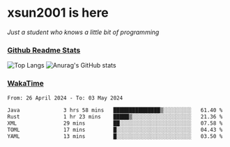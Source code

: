 # xsun2001 is here

*Just a student who knows a little bit of programming*

### [Github Readme Stats](https://github.com/anuraghazra/github-readme-stats)

![Top Langs](https://github-readme-stats.vercel.app/api/top-langs/?username=xsun2001&layout=compact&theme=radical) ![Anurag's GitHub stats](https://github-readme-stats.vercel.app/api?username=xsun2001&show_icons=true&theme=radical)

### [WakaTime](https://wakatime.com)

<!--START_SECTION:waka-->

```txt
From: 26 April 2024 - To: 03 May 2024

Java              3 hrs 58 mins   ███████████████▒░░░░░░░░░   61.40 %
Rust              1 hr 23 mins    █████▒░░░░░░░░░░░░░░░░░░░   21.36 %
XML               29 mins         ██░░░░░░░░░░░░░░░░░░░░░░░   07.58 %
TOML              17 mins         █░░░░░░░░░░░░░░░░░░░░░░░░   04.43 %
YAML              13 mins         █░░░░░░░░░░░░░░░░░░░░░░░░   03.50 %
```

<!--END_SECTION:waka-->
